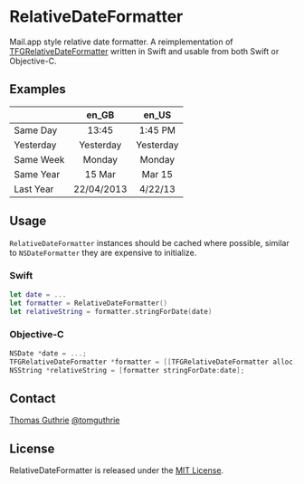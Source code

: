 # RelativeDateFormatter

Mail.app style relative date formatter. A reimplementation of
[TFGRelativeDateFormatter](https://github.com/tomguthrie/TFGRelativeDateFormatter)
written in Swift and usable from both Swift or Objective-C.

## Examples

|           | en_GB      | en_US     |
|-----------|:----------:|:---------:|
| Same Day  | 13:45      | 1:45 PM   |
| Yesterday | Yesterday  | Yesterday |
| Same Week | Monday     | Monday    |
| Same Year | 15 Mar     | Mar 15    |
| Last Year | 22/04/2013 | 4/22/13   |

## Usage

`RelativeDateFormatter` instances should be cached where possible, similar to
`NSDateFormatter` they are expensive to initialize.

### Swift

```swift
let date = ...
let formatter = RelativeDateFormatter()
let relativeString = formatter.stringForDate(date)
```

### Objective-C

```objective-c
NSDate *date = ...;
TFGRelativeDateFormatter *formatter = [[TFGRelativeDateFormatter alloc] init];
NSString *relativeString = [formatter stringForDate:date];
```

## Contact

[Thomas Guthrie](https://github.com/tomguthrie)
[@tomguthrie](https://twitter.com/tomguthrie)

## License

RelativeDateFormatter is released under the [MIT License](LICENSE.md).
